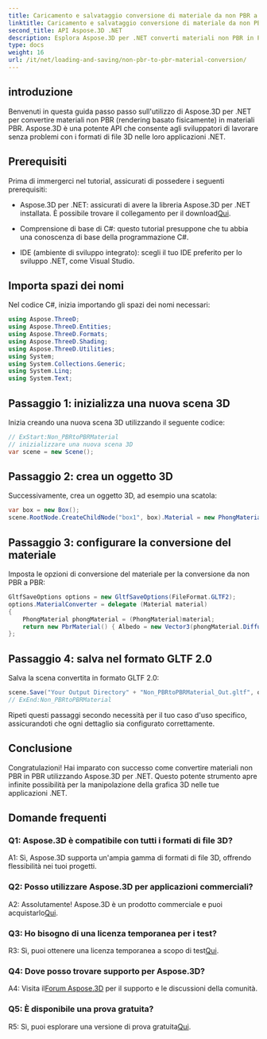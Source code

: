 ```yaml
---
title: Caricamento e salvataggio conversione di materiale da non PBR a PBR
linktitle: Caricamento e salvataggio conversione di materiale da non PBR a PBR
second_title: API Aspose.3D .NET
description: Esplora Aspose.3D per .NET converti materiali non PBR in PBR senza sforzo. Tutorial completo e API potente.
type: docs
weight: 16
url: /it/net/loading-and-saving/non-pbr-to-pbr-material-conversion/
---
```

## introduzione

Benvenuti in questa guida passo passo sull'utilizzo di Aspose.3D per .NET per convertire materiali non PBR (rendering basato fisicamente) in materiali PBR. Aspose.3D è una potente API che consente agli sviluppatori di lavorare senza problemi con i formati di file 3D nelle loro applicazioni .NET.

## Prerequisiti

Prima di immergerci nel tutorial, assicurati di possedere i seguenti prerequisiti:

-  Aspose.3D per .NET: assicurati di avere la libreria Aspose.3D per .NET installata. È possibile trovare il collegamento per il download[Qui](https://releases.aspose.com/3d/net/).

- Comprensione di base di C#: questo tutorial presuppone che tu abbia una conoscenza di base della programmazione C#.

- IDE (ambiente di sviluppo integrato): scegli il tuo IDE preferito per lo sviluppo .NET, come Visual Studio.

## Importa spazi dei nomi

Nel codice C#, inizia importando gli spazi dei nomi necessari:

```csharp
using Aspose.ThreeD;
using Aspose.ThreeD.Entities;
using Aspose.ThreeD.Formats;
using Aspose.ThreeD.Shading;
using Aspose.ThreeD.Utilities;
using System;
using System.Collections.Generic;
using System.Linq;
using System.Text;
```

## Passaggio 1: inizializza una nuova scena 3D

Inizia creando una nuova scena 3D utilizzando il seguente codice:

```csharp
// ExStart:Non_PBRtoPBRMaterial
// inizializzare una nuova scena 3D
var scene = new Scene();
```

## Passaggio 2: crea un oggetto 3D

Successivamente, crea un oggetto 3D, ad esempio una scatola:

```csharp
var box = new Box();
scene.RootNode.CreateChildNode("box1", box).Material = new PhongMaterial() { DiffuseColor = new Vector3(1, 0, 1) };
```

## Passaggio 3: configurare la conversione del materiale

Imposta le opzioni di conversione del materiale per la conversione da non PBR a PBR:

```csharp
GltfSaveOptions options = new GltfSaveOptions(FileFormat.GLTF2);
options.MaterialConverter = delegate (Material material)
{
    PhongMaterial phongMaterial = (PhongMaterial)material;
    return new PbrMaterial() { Albedo = new Vector3(phongMaterial.DiffuseColor.x, phongMaterial.DiffuseColor.y, phongMaterial.DiffuseColor.z) };
};
```

## Passaggio 4: salva nel formato GLTF 2.0

Salva la scena convertita in formato GLTF 2.0:

```csharp
scene.Save("Your Output Directory" + "Non_PBRtoPBRMaterial_Out.gltf", options);
// ExEnd:Non_PBRtoPBRMaterial
```

Ripeti questi passaggi secondo necessità per il tuo caso d'uso specifico, assicurandoti che ogni dettaglio sia configurato correttamente.

## Conclusione

Congratulazioni! Hai imparato con successo come convertire materiali non PBR in PBR utilizzando Aspose.3D per .NET. Questo potente strumento apre infinite possibilità per la manipolazione della grafica 3D nelle tue applicazioni .NET.

## Domande frequenti

### Q1: Aspose.3D è compatibile con tutti i formati di file 3D?

A1: Sì, Aspose.3D supporta un'ampia gamma di formati di file 3D, offrendo flessibilità nei tuoi progetti.

### Q2: Posso utilizzare Aspose.3D per applicazioni commerciali?

 A2: Assolutamente! Aspose.3D è un prodotto commerciale e puoi acquistarlo[Qui](https://purchase.aspose.com/buy).

### Q3: Ho bisogno di una licenza temporanea per i test?

R3: Sì, puoi ottenere una licenza temporanea a scopo di test[Qui](https://purchase.aspose.com/temporary-license/).

### Q4: Dove posso trovare supporto per Aspose.3D?

 A4: Visita il[Forum Aspose.3D](https://forum.aspose.com/c/3d/18) per il supporto e le discussioni della comunità.

### Q5: È disponibile una prova gratuita?

 R5: Sì, puoi esplorare una versione di prova gratuita[Qui](https://releases.aspose.com/).